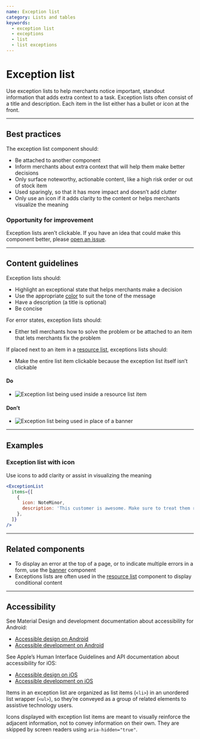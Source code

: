 ```yaml
---
name: Exception list
category: Lists and tables
keywords:
  - exception list
  - exceptions
  - list
  - list exceptions
---
```


# Exception list

Use exception lists to help merchants notice important, standout information that adds extra context to a task. Exception lists often consist of a title and description. Each item in the list either has a bullet or icon at the front.

---

## Best practices

The exception list component should:

- Be attached to another component
- Inform merchants about extra context that will help them make better decisions
- Only surface noteworthy, actionable content, like a high risk order or out of stock item
- Used sparingly, so that it has more impact and doesn’t add clutter
- Only use an icon if it adds clarity to the content or helps merchants visualize the meaning

<!-- improvement -->

### Opportunity for improvement

Exception lists aren’t clickable. If you have an idea that could make this component better, please [open an issue](https://github.com/shopify/polaris-react/issues).

<!-- end -->

---

## Content guidelines

Exception lists should:

- Highlight an exceptional state that helps merchants make a decision
- Use the appropriate [color](https://polaris.shopify.com/design/colors) to suit the tone of the message
- Have a description (a title is optional)
- Be concise

For error states, exception lists should:

- Either tell merchants how to solve the problem or be attached to an item that lets merchants fix the problem

If placed next to an item in a [resource list](https://polaris.shopify.com/components/lists-and-tables/resource-list), exceptions lists should:

- Make the entire list item clickable because the exception list itself isn’t clickable

<!-- usagelist -->

#### Do

- ![Exception list being used inside a resource list item](/public_images/exception-list/do-exception-list@2x.png)

#### Don’t

- ![Exception list being used in place of a banner](/public_images/exception-list/dont-exception-list@2x.png)

<!-- end -->

---

## Examples

### Exception list with icon

Use icons to add clarity or assist in visualizing the meaning

```jsx
<ExceptionList
  items={[
    {
      icon: NoteMinor,
      description: 'This customer is awesome. Make sure to treat them right!',
    },
  ]}
/>
```

---

## Related components

<!-- remove comment and adjust link when component is built -->

<!-- * To display an error in a card or section, use the [contextual banner]() component -->

- To display an error at the top of a page, or to indicate multiple errors in a form, use the [banner](https://polaris.shopify.com/components/feedback-indicators/banner) component
- Exceptions lists are often used in the [resource list](https://polaris.shopify.com/components/lists-and-tables/resource-list) component to display conditional content

---

## Accessibility

<!-- content-for: android -->

See Material Design and development documentation about accessibility for Android:

- [Accessible design on Android](https://material.io/design/usability/accessibility.html)
- [Accessible development on Android](https://developer.android.com/guide/topics/ui/accessibility/)

<!-- /content-for -->

<!-- content-for: ios -->

See Apple’s Human Interface Guidelines and API documentation about accessibility for iOS:

- [Accessible design on iOS](https://developer.apple.com/design/human-interface-guidelines/ios/app-architecture/accessibility/)
- [Accessible development on iOS](https://developer.apple.com/accessibility/ios/)

<!-- /content-for -->

<!-- content-for: web -->

Items in an exception list are organized as list items (`<li>`) in an unordered list wrapper (`<ul>`), so they’re conveyed as a group of related elements to assistive technology users.

Icons displayed with exception list items are meant to visually reinforce the adjacent information, not to convey information on their own. They are skipped by screen readers using `aria-hidden="true"`.

<!-- /content-for -->
